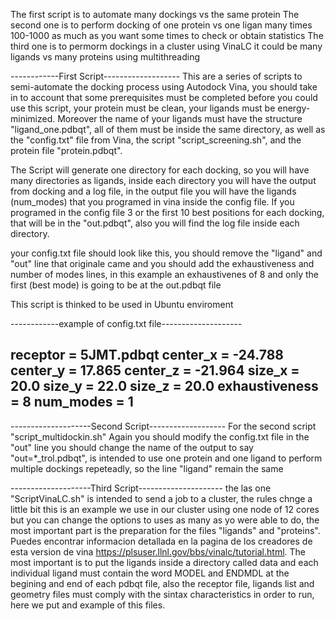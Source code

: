 The first script is to automate many dockings vs the same protein
The second one is to perform docking of one protein vs one ligan many times 100-1000 as much as you want some times to check or obtain statistics
The third one is to permorm dockings in a cluster using VinaLC it could be many ligands vs many proteins using multithreading 

------------First Script-------------------
This are a series of scripts to semi-automate the docking process using Autodock Vina, you should take in to account that some prerequisites must be completed 
before you could use this script, your protein must be clean, your ligands must be energy-minimized. Moreover the name of your ligands must have the
structure "ligand_one.pdbqt", all of them must be inside the same directory, as well as the "config.txt" file from Vina, the script "script_screening.sh", 
and the protein file "protein.pdbqt".

The Script will generate one directory for each docking, so you will have many directories as ligands, inside each directory you will have the output from docking
and a log file, in the output file you will have the ligands (num_modes) that you programed in vina inside the config file. If you programed in the config file 3 or the 
first 10 best positions for each docking, that will be in the "out.pdbqt", also you will find the log file inside each directory.

your config.txt file should look like this, you should remove the "ligand" and "out" line that originale came and 
you should add the exhaustiveness and number of modes lines, in this example an exhaustivenes of 8 and only the first (best mode)
is going to be at the out.pdbqt file

This script is thinked to be used in Ubuntu enviroment

------------example of config.txt file--------------------

receptor = 5JMT.pdbqt 
center_x = -24.788 
center_y = 17.865
center_z = -21.964
size_x = 20.0
size_y = 22.0
size_z = 20.0
exhaustiveness = 8
num_modes = 1
------------------------------------------------------------


--------------------Second Script-------------------
For the second script "script_multidockin.sh" Again you should modify the config.txt file in the "out" line you should change the name of the output to say
"out=*_trol.pdbqt", is intended to use one protein and one ligand to perform multiple dockings repeteadly, so the line "ligand" remain the same 


--------------------Third Script---------------------
the las one "ScriptVinaLC.sh" is intended to send a job to a cluster, the rules chnge a little bit this is an example we use in our cluster
using one node of 12 cores but you can change the options to uses as many as yo were able to do, the most important part is the preparation for
the files "ligands" and "proteins". Puedes encontrar informacion detallada en la pagina de los creadores de esta version de vina https://plsuser.llnl.gov/bbs/vinalc/tutorial.html. The most important is to put the ligands inside a directory called data and each individual
ligand must contain the word MODEL and ENDMDL at the begining and end of each pdbqt file, also the receptor file, ligands list and geometry files 
must comply with the sintax characteristics in order to run, here we put and example of this files.







